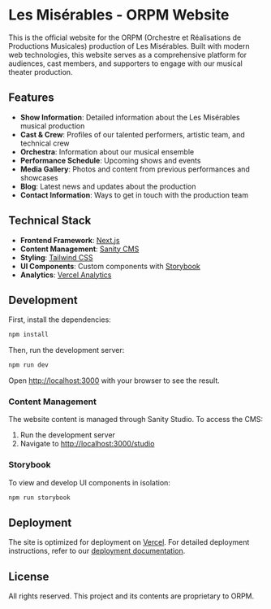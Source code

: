 # Les Misérables - ORPM Website

This is the official website for the ORPM (Orchestre et Réalisations de Productions Musicales) production of Les Misérables. Built with modern web technologies, this website serves as a comprehensive platform for audiences, cast members, and supporters to engage with our musical theater production.

## Features

- **Show Information**: Detailed information about the Les Misérables musical production
- **Cast & Crew**: Profiles of our talented performers, artistic team, and technical crew
- **Orchestra**: Information about our musical ensemble
- **Performance Schedule**: Upcoming shows and events
- **Media Gallery**: Photos and content from previous performances and showcases
- **Blog**: Latest news and updates about the production
- **Contact Information**: Ways to get in touch with the production team

## Technical Stack

- **Frontend Framework**: [Next.js](https://nextjs.org/)
- **Content Management**: [Sanity CMS](https://www.sanity.io/)
- **Styling**: [Tailwind CSS](https://tailwindcss.com/)
- **UI Components**: Custom components with [Storybook](https://storybook.js.org/)
- **Analytics**: [Vercel Analytics](https://vercel.com/analytics)

## Development

First, install the dependencies:

```bash
npm install
```

Then, run the development server:

```bash
npm run dev
```

Open [http://localhost:3000](http://localhost:3000) with your browser to see the result.

### Content Management

The website content is managed through Sanity Studio. To access the CMS:

1. Run the development server
2. Navigate to [http://localhost:3000/studio](http://localhost:3000/studio)

### Storybook

To view and develop UI components in isolation:

```bash
npm run storybook
```

## Deployment

The site is optimized for deployment on [Vercel](https://vercel.com). For detailed deployment instructions, refer to our [deployment documentation](https://nextjs.org/docs/deployment).

## License

All rights reserved. This project and its contents are proprietary to ORPM.
